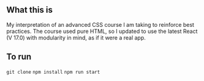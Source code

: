 ## What this is
My interpretation of an advanced CSS course I am taking to reinforce best practices. The course used pure HTML, so I updated to use the latest React (V 17.0) with modularity in mind, as if it were a real app.

## To run
```git clone```
```npm install```
```npm run start```